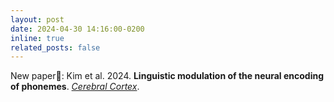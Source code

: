 ```yaml
---
layout: post
date: 2024-04-30 14:16:00-0200
inline: true
related_posts: false
---
```


New paper:scroll:: Kim et al. 2024. <b>Linguistic modulation of the neural encoding of phonemes</b>. [<i>Cerebral Cortex</i>](https://doi.org/10.1093/cercor/bhae155).
